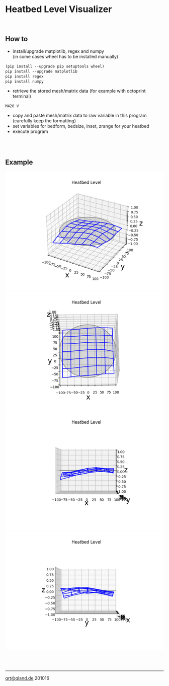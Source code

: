 # **Heatbed Level Visualizer**

<br>

## How to

- install/upgrade matplotlib, regex and numpy  
(in some cases wheel has to be installed manually)
```
(pip install --upgrade pip setuptools wheel)
pip install --upgrade matplotlib
pip install regex
pip install numpy
```

- retrieve the stored mesh/matrix data (for example with octoprint terminal)  
```
M420 V
```
- copy and paste mesh/matrix data to raw variable in this program (carefully keep the formatting)
- set variables for bedform, bedsize, inset, zrange for your heatbed
- execute program

<br>
<br>

## Example
![Image](images/view_01.png)
![Image](images/view_02.png)
![Image](images/view_03.png)
![Image](images/view_04.png)

<br>
<br>

----------

[qrt@qland.de](mailto:qrt@qland.de) 201016
